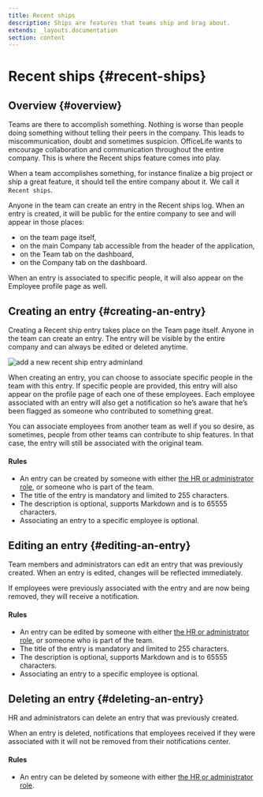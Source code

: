 ```yaml
---
title: Recent ships
description: Ships are features that teams ship and brag about.
extends: _layouts.documentation
section: content
---
```


# Recent ships {#recent-ships}

## Overview {#overview}

Teams are there to accomplish something. Nothing is worse than people doing something without telling their peers in the company. This leads to miscommunication, doubt and sometimes suspicion. OfficeLife wants to encourage collaboration and communication throughout the entire company. This is where the Recent ships feature comes into play.

When a team accomplishes something, for instance finalize a big project or ship a great feature, it should tell the entire company about it. We call it `Recent ships`.

Anyone in the team can create an entry in the Recent ships log. When an entry is created, it will be public for the entire company to see and will appear in those places:

* on the team page itself,
* on the main Company tab accessible from the header of the application,
* on the Team tab on the dashboard,
* on the Company tab on the dashboard.

When an entry is associated to specific people, it will also appear on the Employee profile page as well.

## Creating an entry {#creating-an-entry}

Creating a Recent ship entry takes place on the Team page itself. Anyone in the team can create an entry. The entry will be visible by the entire company and can always be edited or deleted anytime.

![add a new recent ship entry adminland](/assets/img/recent_ship_create.png)

When creating an entry, you can choose to associate specific people in the team with this entry. If specific people are provided, this entry will also appear on the profile page of each one of these employees. Each employee associated with an entry will also get a notification so he’s aware that he’s been flagged as someone who contributed to something great.

You can associate employees from another team as well if you so desire, as sometimes, people from other teams can contribute to ship features. In that case, the entry will still be associated with the original team.

<div class="rules">
  <h4>Rules</h4>
  <ul>
    <li>An entry can be created by someone with either <a href="/docs/understanding-roles">the HR or administrator role</a>, or someone who is part of the team.</li>
    <li>The title of the entry is mandatory and limited to 255 characters.</li>
    <li>The description is optional, supports Markdown and is to 65555 characters.</li>
    <li>Associating an entry to a specific employee is optional.</li>
  </ul>
</div>

## Editing an entry {#editing-an-entry}

Team members and administrators can edit an entry that was previously created. When an entry is edited, changes will be reflected immediately.

If employees were previously associated with the entry and are now being removed, they will receive a notification.

<div class="rules">
  <h4>Rules</h4>
  <ul>
    <li>An entry can be edited by someone with either <a href="/docs/understanding-roles">the HR or administrator role</a>, or someone who is part of the team.</li>
    <li>The title of the entry is mandatory and limited to 255 characters.</li>
    <li>The description is optional, supports Markdown and is to 65555 characters.</li>
    <li>Associating an entry to a specific employee is optional.</li>
  </ul>
</div>

## Deleting an entry {#deleting-an-entry}

HR and administrators can delete an entry that was previously created.

When an entry is deleted, notifications that employees received if they were associated with it will not be removed from their notifications center.

<div class="rules">
  <h4>Rules</h4>
  <ul>
    <li>An entry can be deleted by someone with either <a href="/docs/understanding-roles">the HR or administrator role</a>.</li>
  </ul>
</div>